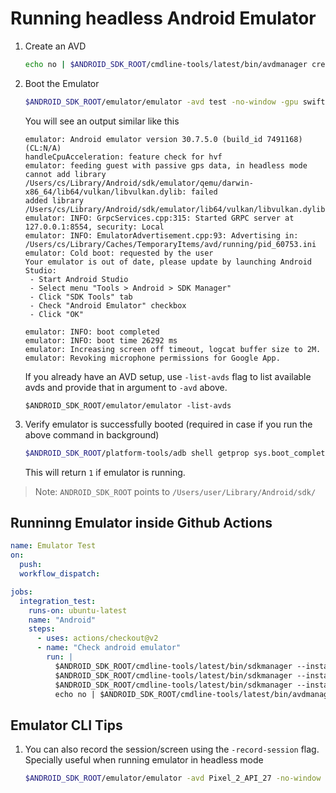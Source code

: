 # Running headless Android Emulator



1. Create an AVD

   ```bash
   echo no | $ANDROID_SDK_ROOT/cmdline-tools/latest/bin/avdmanager create avd --force -n test --abi 'google_apis_playstore/x86' --package 'system-images;android-28;google_apis_playstore;x86' --device 'Nexus 6'
   ```

2. Boot the Emulator

   ```bash
   $ANDROID_SDK_ROOT/emulator/emulator -avd test -no-window -gpu swiftshader_indirect -no-snapshot -noaudio -no-boot-anim
   ```
   You will see an output similar like this

   ```
   emulator: Android emulator version 30.7.5.0 (build_id 7491168) (CL:N/A)
   handleCpuAcceleration: feature check for hvf
   emulator: feeding guest with passive gps data, in headless mode
   cannot add library /Users/cs/Library/Android/sdk/emulator/qemu/darwin-x86_64/lib64/vulkan/libvulkan.dylib: failed
   added library /Users/cs/Library/Android/sdk/emulator/lib64/vulkan/libvulkan.dylib
   emulator: INFO: GrpcServices.cpp:315: Started GRPC server at 127.0.0.1:8554, security: Local
   emulator: INFO: EmulatorAdvertisement.cpp:93: Advertising in: /Users/cs/Library/Caches/TemporaryItems/avd/running/pid_60753.ini
   emulator: Cold boot: requested by the user
   Your emulator is out of date, please update by launching Android Studio:
    - Start Android Studio
    - Select menu "Tools > Android > SDK Manager"
    - Click "SDK Tools" tab
    - Check "Android Emulator" checkbox
    - Click "OK"

   emulator: INFO: boot completed
   emulator: INFO: boot time 26292 ms
   emulator: Increasing screen off timeout, logcat buffer size to 2M.
   emulator: Revoking microphone permissions for Google App.

   ```

   If you already have an AVD setup, use `-list-avds` flag to list available avds and provide that in argument to `-avd` above.
   ```
   $ANDROID_SDK_ROOT/emulator/emulator -list-avds
   ```

3. Verify emulator is successfully booted (required in case if you run the above command in background)

   ```bash
   $ANDROID_SDK_ROOT/platform-tools/adb shell getprop sys.boot_completed
   ```
   This will return `1` if emulator is running.


> Note: `ANDROID_SDK_ROOT` points to `/Users/user/Library/Android/sdk/`

## Runninng Emulator inside Github Actions

```yaml
name: Emulator Test
on:
  push:
  workflow_dispatch:

jobs:
  integration_test:
    runs-on: ubuntu-latest
    name: "Android"
    steps:
      - uses: actions/checkout@v2
      - name: "Check android emulator"
        run: |
          $ANDROID_SDK_ROOT/cmdline-tools/latest/bin/sdkmanager --install 'build-tools;31.0.0' platform-tools 'platforms;android-29' > /dev/null
          $ANDROID_SDK_ROOT/cmdline-tools/latest/bin/sdkmanager --install emulator --channel=0 > /dev/null
          $ANDROID_SDK_ROOT/cmdline-tools/latest/bin/sdkmanager --install 'system-images;android-29;default;x86_64' --channel=0 > /dev/null
          echo no | $ANDROID_SDK_ROOT/cmdline-tools/latest/bin/avdmanager create avd --force -n test --abi 'default/x86_64' --package 'system-images;android-29;default;x86_64' --device 'Nexus 6'
```

## Emulator CLI Tips

1. You can also record the session/screen using the `-record-session` flag. Specially useful when running emulator in headless mode
   ```bash
   $ANDROID_SDK_ROOT/emulator/emulator -avd Pixel_2_API_27 -no-window -gpu swiftshader_indirect -no-snapshot -record-session filename.webm,7s
   ```
